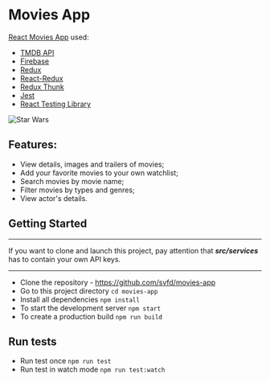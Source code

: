 # Movies App

[React Movies App](https://movies-app-40b14.web.app/) used:

- [TMDB API](https://www.themoviedb.org/documentation/api)
- [Firebase](https://firebase.google.com/docs/web/setup)
- [Redux](https://redux.js.org/)
- [React-Redux](https://react-redux.js.org/)
- [Redux Thunk](https://github.com/reduxjs/redux-thunk)
- [Jest](https://jestjs.io/)
- [React Testing Library](https://testing-library.com/)

![Star Wars](./public/github-cover.png)

## Features:

- View details, images and trailers of movies;
- Add your favorite movies to your own watchlist;
- Search movies by movie name;
- Filter movies by types and genres;
- View actor's details.

## Getting Started
____

If you want to clone and launch this project, pay attention that ***src/services*** has to contain your own API keys.
____

- Clone the repository - https://github.com/svfd/movies-app
- Go to this project directory `cd movies-app`
- Install all dependencies `npm install`
- To start the development server `npm start`
- To create a production build `npm run build`

## Run tests

- Run test once `npm run test`
- Run test in watch mode `npm run test:watch`